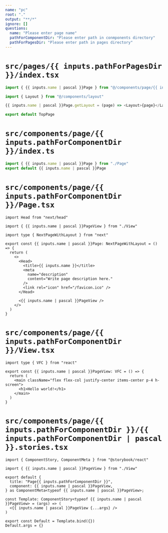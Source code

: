 ```yaml
---
name: "pc"
root: "."
output: "**/*"
ignore: []
questions:
  name: "Please enter page name"
  pathForComponentDir: "Please enter path in conmponents directory"
  pathForPagesDir: "Please enter path in pages directory"
---
```


# `src/pages/{{ inputs.pathForPagesDir }}/index.tsx`

```ts
import { {{ inputs.name | pascal }}Page } from "@/components/page/{{ inputs.pathForComponentDir }}"

import { Layout } from "@/components/layout"

{{ inputs.name | pascal }}Page.getLayout = (page) => <Layout>{page}</Layout>

export default TopPage
```

# `src/components/page/{{ inputs.pathForComponentDir }}/index.ts`

```ts
import { {{ inputs.name | pascal }}Page } from "./Page"
export default {{ inputs.name | pascal }}Page
```

# `src/components/page/{{ inputs.pathForComponentDir }}/Page.tsx`

```tsx
import Head from "next/head"

import { {{ inputs.name | pascal }}PageView } from "./View"

import type { NextPageWithLayout } from "next"

export const {{ inputs.name | pascal }}Page: NextPageWithLayout = () => {
  return (
    <>
      <Head>
        <title>{{ inputs.name }}</title>
        <meta
          name="description"
          content="Write page description here."
        />
        <link rel="icon" href="/favicon.ico" />
      </Head>

      <{{ inputs.name | pascal }}PageView />
    </>
  )
}
```

# `src/components/page/{{ inputs.pathForComponentDir }}/View.tsx`

```tsx
import type { VFC } from "react"

export const {{ inputs.name | pascal }}PageView: VFC = () => {
  return (
    <main className="flex flex-col justify-center items-center p-4 h-screen">
      <h1>Hello world!</h1>
    </main>
  )
}
```

# `src/components/page/{{ inputs.pathForComponentDir }}/{{ inputs.pathForComponentDir | pascal }}.stories.tsx`

```tsx
import { ComponentStory, ComponentMeta } from "@storybook/react"

import { {{ inputs.name | pascal }}PageView } from "./View"

export default {
  title: "Page{{ inputs.pathForComponentDir }}",
  component: {{ inputs.name | pascal }}PageView,
} as ComponentMeta<typeof {{ inputs.name | pascal }}PageView>;

const Template: ComponentStory<typeof {{ inputs.name | pascal }}PageView> = (args) => (
  <{{ inputs.name | pascal }}PageView {...args} />
)

export const Default = Template.bind({})
Default.args = {}
```
